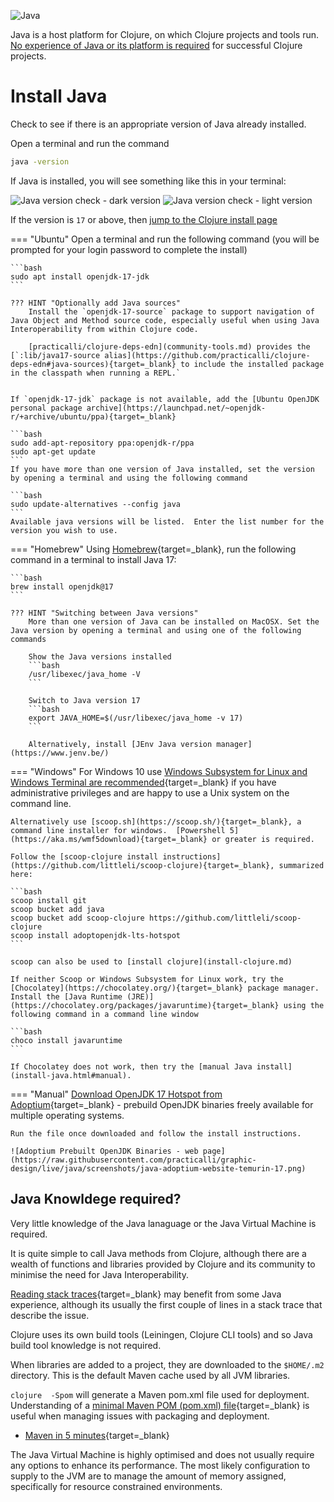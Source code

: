 ![Java](https://raw.githubusercontent.com/practicalli/graphic-design/live/banners/practicalli-java-adoptium-banner.png)

Java is a host platform for Clojure, on which Clojure projects and tools run.  [No experience of Java or its platform is required](#what-you-need-to-know-about-java) for successful Clojure projects.


# Install Java

Check to see if there is an appropriate version of Java already installed.

Open a terminal and run the command

```bash
java -version
```

If Java is installed, you will see something like this in your terminal:

![Java version check - dark version](https://raw.githubusercontent.com/practicalli/graphic-design/live/clojure/clojure-cli/clojure-install-java-version-linux-dark.png#only-dark)
![Java version check - light version](https://raw.githubusercontent.com/practicalli/graphic-design/live/clojure/clojure-cli/clojure-install-java-version-linux-light.png#only-light)

If the version is `17` or above, then [jump to the Clojure install page](install-clojure.md)


=== "Ubuntu" 
    Open a terminal and run the following command (you will be prompted for your login password to complete the install)
    
    ```bash
    sudo apt install openjdk-17-jdk
    ```
    
    ??? HINT "Optionally add Java sources"
        Install the `openjdk-17-source` package to support navigation of Java Object and Method source code, especially useful when using Java Interoperability from within Clojure code.
       
        [practicalli/clojure-deps-edn](community-tools.md) provides the [`:lib/java17-source alias](https://github.com/practicalli/clojure-deps-edn#java-sources){target=_blank} to include the installed package in the classpath when running a REPL.`
    
    
    If `openjdk-17-jdk` package is not available, add the [Ubuntu OpenJDK personal package archive](https://launchpad.net/~openjdk-r/+archive/ubuntu/ppa){target=_blank}
    
    ```bash
    sudo add-apt-repository ppa:openjdk-r/ppa
    sudo apt-get update
    ```
    If you have more than one version of Java installed, set the version by opening a terminal and using the following command
    
    ```bash
    sudo update-alternatives --config java
    ```
    Available java versions will be listed.  Enter the list number for the version you wish to use.


=== "Homebrew" 
    Using [Homebrew](https://brew.sh/){target=_blank}, run the following command in a terminal to install Java 17:
    
    ```bash
    brew install openjdk@17
    ```
    
    ??? HINT "Switching between Java versions"
        More than one version of Java can be installed on MacOSX. Set the Java version by opening a terminal and using one of the following commands
    
        Show the Java versions installed
        ```bash
        /usr/libexec/java_home -V
        ```
        
        Switch to Java version 17
        ```bash
        export JAVA_HOME=$(/usr/libexec/java_home -v 17)
        ```
        
        Alternatively, install [JEnv Java version manager](https://www.jenv.be/)


=== "Windows" 
    For Windows 10 use [Windows Subsystem for Linux and Windows Terminal are recommended](https://conan.is/blogging/clojure-on-windows.html){target=_blank} if you have administrative privileges and are happy to use a Unix system on the command line.
    
    Alternatively use [scoop.sh](https://scoop.sh/){target=_blank}, a command line installer for windows.  [Powershell 5](https://aka.ms/wmf5download){target=_blank} or greater is required.
    
    Follow the [scoop-clojure install instructions](https://github.com/littleli/scoop-clojure){target=_blank}, summarized here:
    
    ```bash
    scoop install git
    scoop bucket add java
    scoop bucket add scoop-clojure https://github.com/littleli/scoop-clojure
    scoop install adoptopenjdk-lts-hotspot
    ```
    
    scoop can also be used to [install clojure](install-clojure.md)
    
    If neither Scoop or Windows Subsystem for Linux work, try the [Chocolatey](https://chocolatey.org/){target=_blank} package manager. Install the [Java Runtime (JRE)](https://chocolatey.org/packages/javaruntime){target=_blank} using the following command in a command line window
    
    ```bash
    choco install javaruntime
    ```

    If Chocolatey does not work, then try the [manual Java install](install-java.html#manual).


=== "Manual"
    [Download OpenJDK 17 Hotspot from Adoptium](https://adoptium.net/){target=_blank} - prebuild OpenJDK binaries freely available for multiple operating systems.
    
    Run the file once downloaded and follow the install instructions.
    
    ![Adoptium Prebuilt OpenJDK Binaries - web page](https://raw.githubusercontent.com/practicalli/graphic-design/live/java/screenshots/java-adoptium-website-temurin-17.png)


## Java Knowldege required?

Very little knowledge of the Java lanaguage or the Java Virtual Machine is required.

It is quite simple to call Java methods from Clojure, although there are a wealth of functions and libraries provided by Clojure and its community to minimise the need for Java Interoperability.

[Reading stack traces](https://8thlight.com/blog/connor-mendenhall/2014/09/12/clojure-stacktraces.html){target=_blank} may benefit from some Java experience, although its usually the first couple of lines in a stack trace that describe the issue.

Clojure uses its own build tools (Leiningen, Clojure CLI tools) and so Java build tool knowledge is not required.

When libraries are added to a project, they are downloaded to the `$HOME/.m2` directory.  This is the default Maven cache used by all JVM libraries.

`clojure  -Spom` will generate a Maven pom.xml file used for deployment. Understanding of a [minimal Maven POM (pom.xml) file](https://maven.apache.org/guides/introduction/introduction-to-the-pom.html#minimal-pom){target=_blank} is useful when managing issues with packaging and deployment.

* [Maven in 5 minutes](https://maven.apache.org/guides/getting-started/maven-in-five-minutes.html){target=_blank}

The Java Virtual Machine is highly optimised and does not usually require any options to enhance its performance. The most likely configuration to supply to the JVM are to manage the amount of memory assigned, specifically for resource constrained environments.

